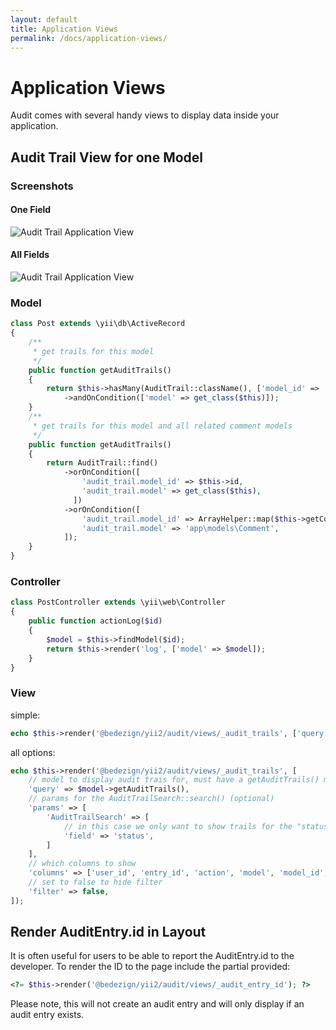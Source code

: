 ```yaml
---
layout: default
title: Application Views
permalink: /docs/application-views/
---
```


# Application Views

Audit comes with several handy views to display data inside your application.


## Audit Trail View for one Model

### Screenshots

#### One Field
![Audit Trail Application View](https://cloud.githubusercontent.com/assets/51875/8373348/24c00646-1c2b-11e5-8266-df1b17cdfdb7.png)

#### All Fields
![Audit Trail Application View](https://cloud.githubusercontent.com/assets/51875/8373390/72c8023a-1c2b-11e5-9589-02fe6974ee45.png)

### Model

```php
class Post extends \yii\db\ActiveRecord
{
    /** 
     * get trails for this model 
     */
    public function getAuditTrails()
    {
        return $this->hasMany(AuditTrail::className(), ['model_id' => 'id'])
            ->andOnCondition(['model' => get_class($this)]);
    }
    /** 
     * get trails for this model and all related comment models 
     */
    public function getAuditTrails()
    {
        return AuditTrail::find()
            ->orOnCondition([
                'audit_trail.model_id' => $this->id, 
                'audit_trail.model' => get_class($this),
              ])
            ->orOnCondition([
                'audit_trail.model_id' => ArrayHelper::map($this->getComments()->all(), 'id', 'id'), 
                'audit_trail.model' => 'app\models\Comment',
            ]);
    }
}    
```

### Controller

```php
class PostController extends \yii\web\Controller
{
    public function actionLog($id)
    {
        $model = $this->findModel($id);
        return $this->render('log', ['model' => $model]);
    }
}
```

### View

simple:

```php
echo $this->render('@bedezign/yii2/audit/views/_audit_trails', ['query' => $model->getAuditTrails()]);
```

all options:

```php
echo $this->render('@bedezign/yii2/audit/views/_audit_trails', [
    // model to display audit trais for, must have a getAuditTrails() method
    'query' => $model->getAuditTrails(),
    // params for the AuditTrailSearch::search() (optional)
    'params' => [
        'AuditTrailSearch' => [
            // in this case we only want to show trails for the "status" field
            'field' => 'status',
        ]
    ],
    // which columns to show
    'columns' => ['user_id', 'entry_id', 'action', 'model', 'model_id', 'old_value', 'new_value', 'diff', 'created'],
    // set to false to hide filter
    'filter' => false,
]);
```

## Render AuditEntry.id in Layout

It is often useful for users to be able to report the AuditEntry.id to the developer.  To render the ID to the page include the partial provided:

```php
<?= $this->render('@bedezign/yii2/audit/views/_audit_entry_id'); ?>
```

Please note, this will not create an audit entry and will only display if an audit entry exists.


